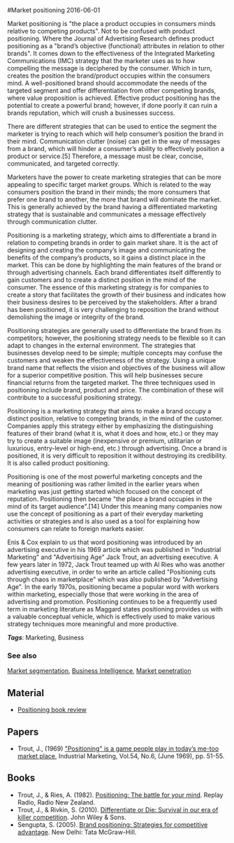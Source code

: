 
#Market positioning
2016-06-01

Market positioning is "the place a product occupies in consumers minds relative to competing products". Not to be confused with product positioning. Where the Journal of Advertising Research defines product positioning as a "brand’s objective (functional) attributes in relation to other brands". It comes down to the effectiveness of the Integrated Marketing Communications (IMC) strategy that the marketer uses as to how compelling the message is deciphered by the consumer. Which in turn, creates the position the brand/product occupies within the consumers mind. A well-positioned brand should accommodate the needs of the targeted segment and offer differentiation from other competing brands, where value proposition is achieved. Effective product positioning has the potential to create a powerful brand; however, if done poorly it can ruin a brands reputation, which will crush a businesses success.

There are different strategies that can be used to entice the segment the marketer is trying to reach which will help consumer’s position the brand in their mind. Communication clutter (noise) can get in the way of messages from a brand, which will hinder a consumer’s ability to effectively position a product or service.[5] Therefore, a message must be clear, concise, communicated, and targeted correctly.

Marketers have the power to create marketing strategies that can be more appealing to specific target market groups. Which is related to the way consumers position the brand in their minds; the more consumers that prefer one brand to another, the more that brand will dominate the market. This is generally achieved by the brand having a differentiated marketing strategy that is sustainable and communicates a message effectively through communication clutter.

Positioning is a marketing strategy, which aims to differentiate a brand in relation to competing brands in order to gain market share. It is the act of designing and creating the company’s image and communicating the benefits of the company’s products, so it gains a distinct place in the market. This can be done by highlighting the main features of the brand or through advertising channels. Each brand differentiates itself differently to gain customers and to create a distinct position in the mind of the consumer. The essence of this marketing strategy is for companies to create a story that facilitates the growth of their business and indicates how their business desires to be perceived by the stakeholders. After a brand has been positioned, it is very challenging to reposition the brand without demolishing the image or integrity of the brand.

Positioning strategies are generally used to differentiate the brand from its competitors; however, the positioning strategy needs to be flexible so it can adapt to changes in the external environment. The strategies that businesses develop need to be simple; multiple concepts may confuse the customers and weaken the effectiveness of the strategy. Using a unique brand name that reflects the vision and objectives of the business will allow for a superior competitive position. This will help businesses secure financial returns from the targeted market. The three techniques used in positioning include brand, product and price. The combination of these will contribute to a successful positioning strategy.

Positioning is a marketing strategy that aims to make a brand occupy a distinct position, relative to competing brands, in the mind of the customer. Companies apply this strategy either by emphasizing the distinguishing features of their brand (what it is, what it does and how, etc.) or they may try to create a suitable image (inexpensive or premium, utilitarian or luxurious, entry-level or high-end, etc.) through advertising. Once a brand is positioned, it is very difficult to reposition it without destroying its credibility. It is also called product positioning.

Positioning is one of the most powerful marketing concepts and the meaning of positioning was rather limited in the earlier years when marketing was just getting started which focused on the concept of reputation. Positioning then became "the place a brand occupies in the mind of its target audience".[14] Under this meaning many companies now use the concept of positioning as a part of their everyday marketing activities or strategies and is also used as a tool for explaining how consumers can relate to foreign markets easier.

Enis & Cox explain to us that word positioning was introduced by an advertising executive in his 1969 article which was published in "Industrial Marketing" and "Advertising Age" Jack Trout, an advertising executive. A few years later in 1972, Jack Trout teamed up with Al Ries who was another advertising executive, in order to write an article called "Positioning cuts through chaos in marketplace" which was also published by "Advertising Age". In the early 1970s, positioning became a popular word with workers within marketing, especially those that were working in the area of advertising and promotion. Positioning continues to be a frequently used term in marketing literature as Maggard states positioning provides us with a valuable conceptual vehicle, which is effectively used to make various strategy techniques more meaningful and more productive.

***Tags***: Marketing, Business

### See also
[Market segmentation](/market_segmentation), [Business Intelligence](/business_intelligence), [Market penetration](/market_penetration)
## Material
* [Positioning book review](http://www.smevalueadvisors.com/wp-content/uploads/2014/01/Positioning-book-review.pdf)

## Papers
* Trout, J., (1969) ["Positioning" is a game people play in today’s me-too market place](), Industrial Marketing, Vol.54, No.6, (June 1969), pp. 51-55.

## Books
* Trout, J., & Ries, A. (1982). [Positioning: The battle for your mind](https://www.goodreads.com/book/show/760025.Positioning). Replay Radio, Radio New Zealand.
* Trout, J., & Rivkin, S. (2010). [Differentiate or Die: Survival in our era of killer competition](https://www.goodreads.com/book/show/105146.Differentiate_or_Die). John Wiley & Sons.
* Sengupta, S. (2005). [Brand positioning: Strategies for competitive advantage](https://www.goodreads.com/book/show/1671532.Brand_Positioning). New Delhi: Tata McGraw-Hill.


